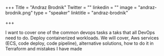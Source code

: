 +++
Title = "Andraz Brodnik"
Twitter = ""
linkedin = ""
image = "andraz-brodnik.png"
type = "speaker"
linktitle = "andraz-brodnik"

+++

I want to cover one of the common devops tasks a taks that all DevOps need to do. Deploy containerized workloads. We will cover, Aws services (ECS, code deploy, code pipeline), alternative solutions, how to do it in Terraform and mistakes I have made
